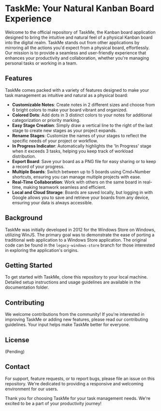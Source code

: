# TaskMe: Your Natural Kanban Board Experience

Welcome to the official repository of TaskMe, the Kanban board application designed to bring the intuitive and natural feel of a physical Kanban board into the digital realm. TaskMe stands out from other applications by mirroring all the actions you'd expect from a physical board, effortlessly. Our mission is to provide a seamless and user-friendly experience that enhances your productivity and collaboration, whether you're managing personal tasks or working in a team.

## Features

TaskMe comes packed with a variety of features designed to make your task management as intuitive and natural as a physical board:

- **Customizable Notes**: Create notes in 2 different sizes and choose from 6 bright colors to make your board vibrant and organized.
- **Colored Dots**: Add dots in 3 distinct colors to your notes for additional categorization or priority marking.
- **Easy Stage Creation**: Simply draw a vertical line to the right of the last stage to create new stages as your project expands.
- **Rename Stages**: Customize the names of your stages to reflect the specific needs of your project or workflow.
- **In Progress Indicator**: Automatically highlights the 'In Progress' stage when it exceeds 3 tasks, helping you keep track of workload distribution.
- **Export Board**: Save your board as a PNG file for easy sharing or to keep a record of your progress.
- **Multiple Boards**: Switch between up to 5 boards using Cmd+Number shortcuts, ensuring you can manage multiple projects with ease.
- **Real-Time Collaboration**: Work with others on the same board in real-time, making teamwork seamless and efficient.
- **Local and Cloud Storage**: Boards are saved locally, but logging in with Google allows you to save and retrieve your boards from any device, ensuring your data is always accessible.

## Background

TaskMe was initially developed in 2012 for the Windows Store on Windows, utilizing WinJS. The primary goal was to demonstrate the ease of porting a traditional web application to a Windows Store application. The original code can be found in the `legacy-windows-store` branch for those interested in exploring the application's origins.

## Getting Started

To get started with TaskMe, clone this repository to your local machine. Detailed setup instructions and usage guidelines are available in the documentation folder.

## Contributing

We welcome contributions from the community! If you're interested in improving TaskMe or adding new features, please read our contributing guidelines. Your input helps make TaskMe better for everyone.

## License

(Pending)

## Contact

For support, feature requests, or to report bugs, please file an issue on this repository. We're dedicated to providing a responsive and welcoming environment for our users.

Thank you for choosing TaskMe for your task management needs. We're excited to be a part of your productivity journey!

